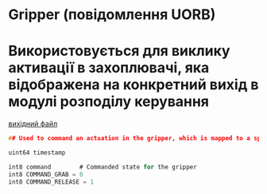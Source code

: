 # Gripper (повідомлення UORB)

# Використовується для виклику активації в захоплювачі, яка відображена на конкретний вихід в модулі розподілу керування

[вихідний файл](https://github.com/PX4/PX4-Autopilot/blob/release/1.15/msg/Gripper.msg)

```c
## Used to command an actuation in the gripper, which is mapped to a specific output in the control allocation module

uint64 timestamp

int8 command        # Commanded state for the gripper
int8 COMMAND_GRAB = 0
int8 COMMAND_RELEASE = 1

```
